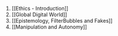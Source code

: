 1. [[Ethics - Introduction]]
2. [[Global Digital World]]
3. [[Epistemology, FilterBubbles and Fakes]]
4. [[Manipulation and Autonomy]]